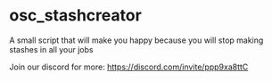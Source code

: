 # osc_stashcreator

A small script that will make you happy because you will stop making stashes in all your jobs 

Join our discord for more: https://discord.com/invite/ppp9xa8ttC
